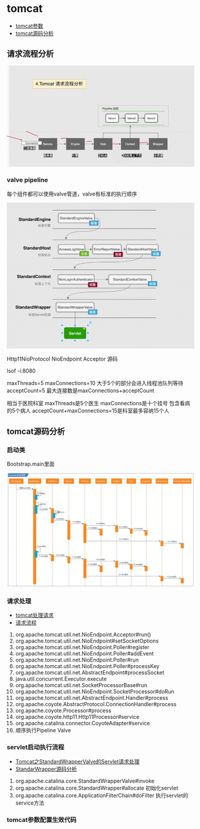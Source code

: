 # tomcat

* [tomcat参数](https://www.cnblogs.com/kismetv/p/7806063.html#t2)
* [tomcat源码分析](https://www.jianshu.com/p/7c9401b85704)

## 请求流程分析

![avatar](pics/tomcat请求流程分析.png)

### valve pipeline

每个组件都可以使用valve管道，valve有标准的执行顺序

![avatar](pics/tomcat-valve.png)

Http11NioProtocol NioEndpoint Acceptor 源码

lsof -i:8080

maxThreads=5
maxConnections=10 大于5个的部分会进入线程池队列等待
acceptCount=5
最大连接数是maxConnections+acceptCount

相当于医院科室 maxThreads是5个医生
maxConnections是十个挂号 包含看病的5个病人
acceptCount+maxConnections=15是科室最多容纳15个人

## tomcat源码分析

### 启动类

Bootstrap.main里面

![avatar](pics/tomcat启动流程图.png)

### 请求处理

* [tomcat处理请求](https://blog.csdn.net/u013857458/article/details/82355879)
* [请求流程](https://blog.csdn.net/toking1979/article/details/83874978)

1. org.apache.tomcat.util.net.NioEndpoint.Acceptor#run()
2. org.apache.tomcat.util.net.NioEndpoint#setSocketOptions
3. org.apache.tomcat.util.net.NioEndpoint.Poller#register
4. org.apache.tomcat.util.net.NioEndpoint.Poller#addEvent
5. org.apache.tomcat.util.net.NioEndpoint.Poller#run
6. org.apache.tomcat.util.net.NioEndpoint.Poller#processKey
7. org.apache.tomcat.util.net.AbstractEndpoint#processSocket
8. java.util.concurrent.Executor.execute
9. org.apache.tomcat.util.net.SocketProcessorBase#run
10. org.apache.tomcat.util.net.NioEndpoint.SocketProcessor#doRun
11. org.apache.tomcat.util.net.AbstractEndpoint.Handler#process
12. org.apache.coyote.AbstractProtocol.ConnectionHandler#process
13. org.apache.coyote.Processor#process
14. org.apache.coyote.http11.Http11Processor#service
15. org.apache.catalina.connector.CoyoteAdapter#service
16. 顺序执行Pipeline Valve

### servlet启动执行流程

* [Tomcat之StandardWrapperValve的Servlet请求处理](https://blog.csdn.net/iteye_14395/article/details/82541852)
* [StandarWrapper源码分析](https://blog.csdn.net/fjslovejhl/article/details/21984391)

1. org.apache.catalina.core.StandardWrapperValve#invoke
2. org.apache.catalina.core.StandardWrapper#allocate 初始化servlet
3. org.apache.catalina.core.ApplicationFilterChain#doFilter 执行servlet的service方法

### tomcat参数配置生效代码



